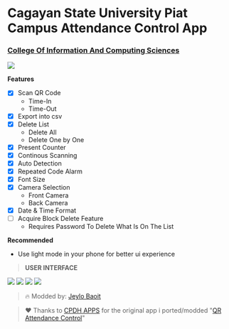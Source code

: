 # Cagayan State University Piat Campus Attendance Control App
### [College Of Information And Computing Sciences](https://www.facebook.com/bsitpiat)

![](https://img.shields.io/badge/Release-V1-orange)

**Features**
  - [x] Scan QR Code
    - Time-In
    - Time-Out
  - [x] Export into csv
  - [x] Delete List
    - Delete All
    - Delete One by One
  - [x] Present Counter
  - [x] Continous Scanning
  - [x] Auto Detection
  - [x] Repeated Code Alarm
  - [x] Font Size
  - [x] Camera Selection
    - Front Camera
    - Back Camera
  - [x] Date & Time Format
  - [ ] Acquire Block Delete Feature
    - Requires Password To Delete What Is On The List

**Recommended**
- Use light mode in your phone for better ui experience


> **USER INTERFACE**

![](https://github.com/NightCode101/CICS-QR-Attendance-Control/blob/main/Assets/UI_1.jpg)
![](https://github.com/NightCode101/CICS-QR-Attendance-Control/blob/main/Assets/UI_2.jpg)
![](https://github.com/NightCode101/CICS-QR-Attendance-Control/blob/main/Assets/UI_3.jpg)
![](https://github.com/NightCode101/CICS-QR-Attendance-Control/blob/main/Assets/UI_4.jpg)



> :fire: Modded by: [Jeylo Baoit](https://wwww.facebook.com/jeylo.tangaro)

> :heart: Thanks to [CPDH APPS](https://play.google.com/store/apps/dev?id=8046825376537362807&hl=en) for the original app i ported/modded "[QR Attendance Control](https://play.google.com/store/apps/details?id=com.cpdhdevs.qrattendancecontrol&hl=en)"

